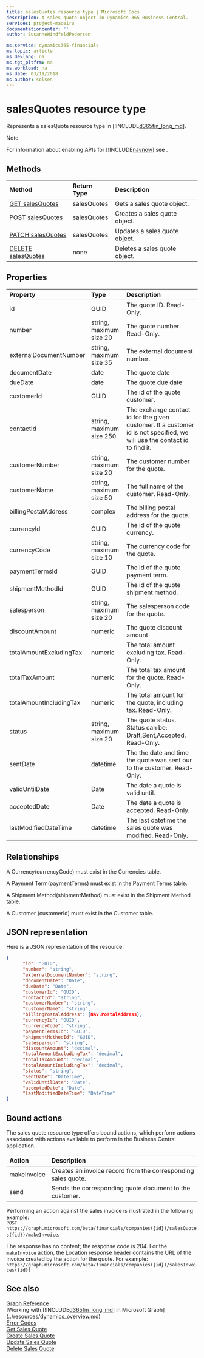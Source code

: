 ```yaml
---
title: salesQuotes resource type | Microsoft Docs
description: A sales quote object in Dynamics 365 Business Central.
services: project-madeira
documentationcenter: ''
author: SusanneWindfeldPedersen

ms.service: dynamics365-financials
ms.topic: article
ms.devlang: na
ms.tgt_pltfrm: na
ms.workload: na
ms.date: 03/19/2018
ms.author: solsen
---
```


# salesQuotes resource type
Represents a salesQuote resource type in [!INCLUDE[d365fin_long_md](../../includes/d365fin_long_md.md)].

> [!NOTE]  
> For information about enabling APIs for [!INCLUDE[navnow](../../includes/navnow_md.md)] see .

## Methods

| Method       | Return Type  |Description|
|:---------------|:--------|:----------|
|[GET salesQuotes](../api/dynamics_salesquote_get.md)|salesQuotes|Gets a sales quote object.|
|[POST salesQuotes](../api/dynamics_create_salesquote.md)|salesQuotes|Creates a sales quote object.|
|[PATCH salesQuotes](../api/dynamics_salesquote_update.md)|salesQuotes|Updates a sales quote object.|
|[DELETE salesQuotes](../api/dynamics_salesquote_delete.md)|none|Deletes a sales quote object.|



## Properties
| Property	   | Type	|Description|
|:---------------|:--------|:----------|
|id|GUID|The quote ID. Read-Only.|
|number|string, maximum size 20|The quote number. Read-Only.|
|externalDocumentNumber|string, maximum size 35|The external document number.|
|documentDate|date|The quote date|
|dueDate|date|The quote due date|
|customerId|GUID|The id of the quote customer.|
|contactId|string, maximum size 250|The exchange contact id for the given customer. If a customer id is not specified, we will use the contact id to find it.|
|customerNumber|string, maximum size 20|The customer number for the quote.|
|customerName|string, maximum size 50|The full name of the customer. Read-Only.|
|billingPostalAddress|complex|The billing postal address for the quote.|  
|currencyId|GUID|The id of the quote currency.|
|currencyCode|string, maximum size 10|The currency code for the quote.|
|paymentTermsId|GUID|The id of the quote payment term.|
|shipmentMethodId|GUID|The id of the quote shipment method.|
|salesperson|string, maximum size 20|The salesperson code for the quote.|
|discountAmount|numeric|The quote discount amount|
|totalAmountExcludingTax|numeric|The total amount excluding tax. Read-Only.|
|totalTaxAmount|numeric|The total tax amount for the quote. Read-Only.|
|totalAmountIncludingTax|numeric|The total amount for the quote, including tax. Read-Only.|
|status|string, maximum size 20|The quote status. Status can be: Draft,Sent,Accepted. Read-Only.|
|sentDate|datetime|The the date and time the quote was sent our to the customer. Read-Only.|
|validUntilDate|Date|The date a quote is valid until.|
|acceptedDate|Date|The date a quote is accepted. Read-Only.|
|lastModifiedDateTime|datetime|The last datetime the sales quote was modified. Read-Only.|


## Relationships
A Currency(currencyCode) must exist in the Currencies table.

A Payment Term(paymentTerms) must exist in the Payment Terms table.

A Shipment Method(shipmentMethod) must exist in the Shipment Method table.

A Customer (customerId) must exist in the Customer table.

## JSON representation

Here is a JSON representation of the resource.


```json
{
      "id": "GUID",
      "number": "string",
      "externalDocumentNumber": "string",
      "documentDate": "Date",
      "dueDate": "Date",
      "customerId": "GUID",
      "contactId": "string",
      "customerNumber": "string",
      "customerName": "string",
      "billingPostalAddress": {NAV.PostalAddress},
      "currencyId": "GUID",
      "currencyCode": "string",
      "paymentTermsId": "GUID",
      "shipmentMethodId": "GUID",
      "salesperson": "string",
      "discountAmount": "decimal",
      "totalAmountExcludingTax": "decimal",
      "totalTaxAmount": "decimal",
      "totalAmountIncludingTax": "decimal",
      "status": "string",
      "sentDate": "DateTime",
      "validUntilDate": "Date",
      "acceptedDate": "Date",
      "lastModifiedDateTime": "DateTime"
}

```
## Bound actions
The sales quote resource type offers bound actions, which perform actions associated with actions available to perform in the Business Central application. 

| Action	            |Description                                                |
|:----------------------|:----------------------------------------------------------|
|makeInvoice            |Creates an invoice record from the corresponding sales quote. |
|send                   |Sends the corresponding quote document to the customer.|

Performing an action against the sales invoice is illustrated in the following example:  
`POST https://graph.microsoft.com/beta/financials/companies({id})/salesQuotes({id})/makeInvoice`.

The response has no content; the response code is 204. For the `makeInvoice` action, the Location response header contains the URL of the invoice created by the action for the quote. For example:
`https://graph.microsoft.com/beta/financials/companies({id})/salesInvoices({id})`

## See also
[Graph Reference](../api/dynamics_graph_reference.md)  
[Working with [!INCLUDE[d365fin_long_md](../../includes/d365fin_long_md.md)] in Microsoft Graph](../resources/dynamics_overview.md)  
[Error Codes](../dynamics_error_codes.md)  
[Get Sales Quote](../api/dynamics_salesquote_get.md)  
[Create Sales Quote](../api/dynamics_create_salesquote.md)  
[Update Sales Quote](../api/dynamics_salesquote_update.md)  
[Delete Sales Quote](../api/dynamics_salesquote_delete.md)  
